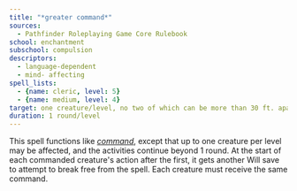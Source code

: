 ```yaml
---
title: "*greater command*"
sources:
  - Pathfinder Roleplaying Game Core Rulebook
school: enchantment
subschool: compulsion
descriptors:
  - language-dependent
  - mind- affecting
spell_lists:
  - {name: cleric, level: 5}
  - {name: medium, level: 4}
target: one creature/level, no two of which can be more than 30 ft. apart
duration: 1 round/level
---
```


This spell functions like [*command*](/spells/command/), except that up to one creature per level may be affected, and the activities continue beyond 1 round. At the start of each commanded creature's action after the first, it gets another Will save to attempt to break free from the spell. Each creature must receive the same command.

